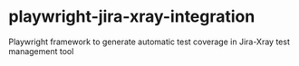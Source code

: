 # playwright-jira-xray-integration
Playwright framework to generate automatic test coverage in Jira-Xray test management tool
